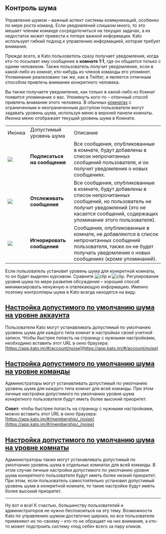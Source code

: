 ## Контроль шума

Управление шумом – важный аспект системы коммуникаций, особенно по мере роста команд. Если уведомлений слишком много, то это мешает членам команде сосредоточиться на текущих задачах, а их недостаток может привести к потере важной информации. Kato использует гибкий подход к управлению информацией, которая требует внимания. 

Прежде всего, в Kato пользователь сразу получает уведомления, когда кто-то посылает ему сообщение в **комнате 1:1**, где он общается только с одним человеком. Также пользователь получит уведомление, если в какой-либо из комнат, кто-нибудь из членов команды его упомянет. Упоминание реализовано так же, как в Twitter, и является отличным способом привлечь внимание конкретного человека.

Вы также получаете уведомление, как только в какой-либо из Комнат появится упоминание о вас. Упомянуть кого-то – отличный способ привлечь внимание этого человека. В обычных [комнатах](https://kato.im/articles/ru/room-types/) с ограниченным и неограниченным доступом пользователи могут задавать уровень шума, используя меню в верхней панели комнаты. Иконка меню отображает текущий уровень шума в Комнате.

<table>
  <tr>
    <td>Иконка</td>
    <td>Допустимый уровень шума</td>
    <td>Описание</td>
  </tr>
  <tr>
    <td><img src="https://s3.amazonaws.com/kato-share/4a673be5e1c5e59a4363edf33c76ca2fb580e381565b51f628167e3c626ab4d8/clip.png" /></td>
    <td><b>Подписаться на сообщения</b></td><td>Все сообщения, опубликованные в комнате, будут добавлены в список непрочитанных сообщений пользователя, и он получит уведомления о новых сообщениях.</td>
  </tr>
  <tr>
    <td><img src="https://s3.amazonaws.com/kato-share/662c1f1551b8fee88b8fa26d7244ac6a6c29852397ec3d0e93da63c5b245d11/clip.png" /></td>
    <td><b>Отслеживать сообщения</b></td><td>Все сообщения, опубликованные в комнате, будут добавлены в список непрочитанных сообщений, но пользователь не получит уведомлений (это не касается сообщений, содержащих упоминание этого пользователя).</td>
  </tr>
  <tr>
    <td><img src="https://s3.amazonaws.com/kato-share/5d58f5ead3667f997dacf0798d1df99ba6071839ff8c2f47eafcf125f19dec/clip.png" /></td>
    <td><b>Игнорировать сообщения</b></td><td>Cообщения, опубликованные в комнате, не добавляются в список непрочитанных сообщений пользователя, также он не будет получать уведомления о новых сообщениях (кроме упоминаний).</td>
  </tr>
</table>

Если пользователь установит уровень шума для конкретной комнаты, то он будет выделен _курсивом_. Сравните ![clip](https://s3.amazonaws.com/kato-share/817e344293c1db147d7db14dc0a2bf339d132401c8bb50b6dca8ddba77fc4f3/clip.png) и ![clip](https://s3.amazonaws.com/kato-share/599ad9a8bc930bfe51ae45f6698218aa1f08e53117739f02d03ad91b28395c5/clip.png). Регулирование уровня шума по мере развития обсуждения – хороший способ минимизировать ненужную и отвлекающую информацию. Именно поэтому контроллеры шума в Kato всегда находятся на виду.

## <a href="#noise-account" name="noise-account">Настройка допустимого по умолчанию шума на уровне аккаунта</a>
Пользователи Kato могут устанавливать допустимый по умолчанию уровень шума для каждого типа комнат в настройках своей учетной записи. Чтобы быстрее попасть на страницу с нужными настройками, необходимо вставить этот URL в окно браузера: [https://app.kato.im/#/account/noise](https://app.kato.im/#/account/noise)

## <a href="#noise-organization" name="noise-organization">Настройка допустимого по умолчанию шума на уровне команды</a>
Администраторы могут устанавливать допустимый по умолчанию уровень шума для каждого типа комнат для всей команды. При этом личные настройки допустимого по умолчанию уровня шума конкретного пользователя будут иметь более высокий приоритет. 

**Совет**: чтобы быстрее попасть на страницу с нужными настройками, можно вставить этот URL в окно браузера: [https://app.kato.im/#/membership/_/noise](https://app.kato.im/#/membership/_/noise)

## <a href="#noise-room" name="noise-room">Настройка допустимого по умолчанию шума на уровне комнаты</a>
Администраторы также могут устанавливать допустимый по умолчанию уровень шума в отдельных комнатах для всей команды. В этом случае личные настройки допустимого по умолчанию уровня шума конкретного пользователя будут иметь более низкий приоритет. При этом, если пользователь самостоятельно установил допустимый уровень шума в конкретной комнате, то такие настройки будут иметь более высокий приоритет.

***

Ну вот и все! К счастью, большинству пользователей и администраторов не нужно беспокоиться на эту тему. Возможности Kato по управлению шумом достаточно широки, но все пользователи применяют их по-своему – кто-то не обращает на них внимания, а кто-то может подстроить систему «под себя» всего за пару кликов. 
